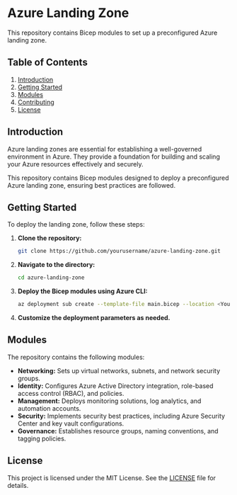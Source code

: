 # Azure Landing Zone

This repository contains Bicep modules to set up a preconfigured Azure landing zone.

## Table of Contents

1. [Introduction](#introduction)
2. [Getting Started](#getting-started)
3. [Modules](#modules)
4. [Contributing](#contributing)
5. [License](#license)

## Introduction

Azure landing zones are essential for establishing a well-governed environment in Azure. They provide a foundation for building and scaling your Azure resources effectively and securely.

This repository contains Bicep modules designed to deploy a preconfigured Azure landing zone, ensuring best practices are followed.

## Getting Started

To deploy the landing zone, follow these steps:

1. **Clone the repository:**

   ```bash
   git clone https://github.com/yourusername/azure-landing-zone.git
   ```
2. **Navigate to the directory:**

   ```bash
   cd azure-landing-zone
   ```
3. **Deploy the Bicep modules using Azure CLI:**

   ```bash
   az deployment sub create --template-file main.bicep --location <YourLocation>
   ```
4. **Customize the deployment parameters as needed.**

## Modules

The repository contains the following modules:

- **Networking:** Sets up virtual networks, subnets, and network security groups.
- **Identity:** Configures Azure Active Directory integration, role-based access control (RBAC), and policies.
- **Management:** Deploys monitoring solutions, log analytics, and automation accounts.
- **Security:** Implements security best practices, including Azure Security Center and key vault configurations.
- **Governance:** Establishes resource groups, naming conventions, and tagging policies.

## License

This project is licensed under the MIT License. See the [LICENSE](LICENSE) file for details.